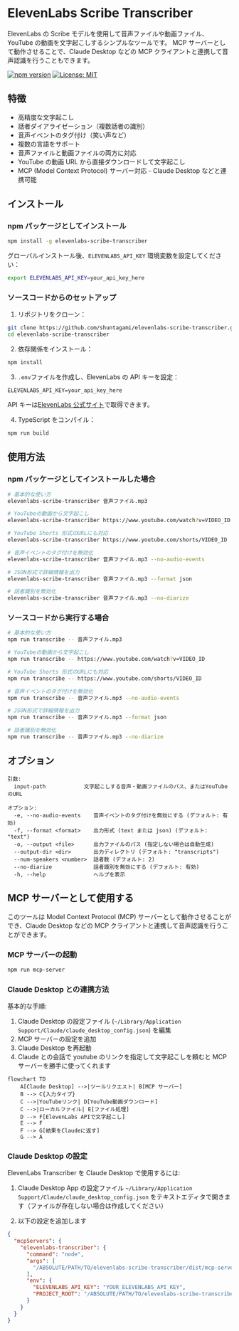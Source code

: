 # ElevenLabs Scribe Transcriber

ElevenLabs の Scribe モデルを使用して音声ファイルや動画ファイル、YouTube の動画を文字起こしするシンプルなツールです。
MCP サーバーとして動作させることで、Claude Desktop などの MCP クライアントと連携して音声認識を行うこともできます。

[![npm version](https://badge.fury.io/js/elevenlabs-scribe-transcriber.svg)](https://www.npmjs.com/package/elevenlabs-scribe-transcriber)
[![License: MIT](https://img.shields.io/badge/License-MIT-yellow.svg)](https://opensource.org/licenses/MIT)

## 特徴

- 高精度な文字起こし
- 話者ダイアライゼーション（複数話者の識別）
- 音声イベントのタグ付け（笑い声など）
- 複数の言語をサポート
- 音声ファイルと動画ファイルの両方に対応
- YouTube の動画 URL から直接ダウンロードして文字起こし
- MCP (Model Context Protocol) サーバー対応 - Claude Desktop などと連携可能

## インストール

### npm パッケージとしてインストール

```bash
npm install -g elevenlabs-scribe-transcriber
```

グローバルインストール後、`ELEVENLABS_API_KEY` 環境変数を設定してください：

```bash
export ELEVENLABS_API_KEY=your_api_key_here
```

### ソースコードからのセットアップ

1. リポジトリをクローン：

```bash
git clone https://github.com/shuntagami/elevenlabs-scribe-transcriber.git
cd elevenlabs-scribe-transcriber
```

2. 依存関係をインストール：

```bash
npm install
```

3. `.env`ファイルを作成し、ElevenLabs の API キーを設定：

```
ELEVENLABS_API_KEY=your_api_key_here
```

API キーは[ElevenLabs 公式サイト](https://elevenlabs.io/speech-to-text)で取得できます。

4. TypeScript をコンパイル：

```bash
npm run build
```

## 使用方法

### npm パッケージとしてインストールした場合

```bash
# 基本的な使い方
elevenlabs-scribe-transcriber 音声ファイル.mp3

# YouTubeの動画から文字起こし
elevenlabs-scribe-transcriber https://www.youtube.com/watch?v=VIDEO_ID

# YouTube Shorts 形式のURLにも対応
elevenlabs-scribe-transcriber https://www.youtube.com/shorts/VIDEO_ID

# 音声イベントのタグ付けを無効化
elevenlabs-scribe-transcriber 音声ファイル.mp3 --no-audio-events

# JSON形式で詳細情報を出力
elevenlabs-scribe-transcriber 音声ファイル.mp3 --format json

# 話者識別を無効化
elevenlabs-scribe-transcriber 音声ファイル.mp3 --no-diarize
```

### ソースコードから実行する場合

```bash
# 基本的な使い方
npm run transcribe -- 音声ファイル.mp3

# YouTubeの動画から文字起こし
npm run transcribe -- https://www.youtube.com/watch?v=VIDEO_ID

# YouTube Shorts 形式のURLにも対応
npm run transcribe -- https://www.youtube.com/shorts/VIDEO_ID

# 音声イベントのタグ付けを無効化
npm run transcribe -- 音声ファイル.mp3 --no-audio-events

# JSON形式で詳細情報を出力
npm run transcribe -- 音声ファイル.mp3 --format json

# 話者識別を無効化
npm run transcribe -- 音声ファイル.mp3 --no-diarize
```

## オプション

```
引数:
  input-path            文字起こしする音声・動画ファイルのパス、またはYouTubeのURL

オプション:
  -e, --no-audio-events    音声イベントのタグ付けを無効にする (デフォルト: 有効)
  -f, --format <format>    出力形式 (text または json) (デフォルト: "text")
  -o, --output <file>      出力ファイルのパス (指定しない場合は自動生成)
  --output-dir <dir>       出力ディレクトリ (デフォルト: "transcripts")
  --num-speakers <number>  話者数 (デフォルト: 2)
  --no-diarize             話者識別を無効にする (デフォルト: 有効)
  -h, --help               ヘルプを表示
```

## MCP サーバーとして使用する

このツールは Model Context Protocol (MCP) サーバーとして動作させることができ、Claude Desktop などの MCP クライアントと連携して音声認識を行うことができます。

### MCP サーバーの起動

```bash
npm run mcp-server
```

### Claude Desktop との連携方法

基本的な手順:

1. Claude Desktop の設定ファイル (`~/Library/Application Support/Claude/claude_desktop_config.json`) を編集
2. MCP サーバーの設定を追加
3. Claude Desktop を再起動
4. Claude との会話で youtube のリンクを指定して文字起こしを頼むと MCP サーバーを勝手に使ってくれます

```mermaid
flowchart TD
    A[Claude Desktop] -->|ツールリクエスト| B[MCP サーバー]
    B --> C{入力タイプ}
    C -->|YouTubeリンク| D[YouTube動画ダウンロード]
    C -->|ローカルファイル| E[ファイル処理]
    D --> F[ElevenLabs APIで文字起こし]
    E --> F
    F --> G[結果をClaudeに返す]
    G --> A
```

### Claude Desktop の設定

ElevenLabs Transcriber を Claude Desktop で使用するには:

1. Claude Desktop App の設定ファイル `~/Library/Application Support/Claude/claude_desktop_config.json` をテキストエディタで開きます（ファイルが存在しない場合は作成してください）

2. 以下の設定を追加します

```json
{
  "mcpServers": {
    "elevenlabs-transcriber": {
      "command": "node",
      "args": [
        "/ABSOLUTE/PATH/TO/elevenlabs-scribe-transcriber/dist/mcp-server.js"
      ],
      "env": {
        "ELEVENLABS_API_KEY": "YOUR_ELEVENLABS_API_KEY",
        "PROJECT_ROOT": "/ABSOLUTE/PATH/TO/elevenlabs-scribe-transcriber"
      }
    }
  }
}
```
